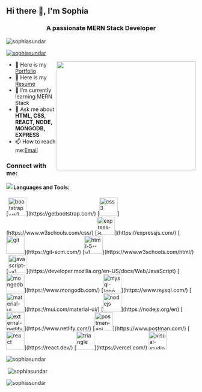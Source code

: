 ## Hi there 👋, I'm Sophia


<h3 align="center">A passionate MERN Stack Developer</h3>  <p align="left"> <img src="https://komarev.com/ghpvc/?username=sophiasundar&label=Profile%20views&color=0e75b6&style=flat" alt="sophiasundar" /> </p>
<p align="left"> <a href="https://github.com/ryo-ma/github-profile-trophy"><img src="https://github-profile-trophy.vercel.app/?username=sophiasundar" alt="sophiasundar" /></a> </p>

<img align="right" width="370" height="290" src="https://media.tenor.com/IF2JdxzmyN4AAAAi/coding-girl.gif">


- 🔭 Here is my [Portfolio](https://portfolio-sophia-one.vercel.app/)
- 📄 Here is my [Resume](https://drive.google.com/file/d/1ZBoFu2Q718Wmg8r1_R4_JJ8UvalOd6j7/view?usp=sharing)
- 🌱 I’m currently learning MERN Stack
- 💬 Ask me about  **HTML, CSS, REACT, NODE, MONGODB, EXPRESS**
- 📫 How to reach me:[Email](mailto:sophiagifta17@gmail.com)
### <h3 align="left">Connect with me:</h3>

[<img align="left" src="https://img.shields.io/badge/LinkedIn-0077B5?style=for-the-badge&logo=linkedin&logoColor=white">](https://www.linkedin.com/in/sophia-gifta17)

 <h4>Languages and Tools:</h4>
 [<img width="48" height="48" src="https://img.icons8.com/color/48/bootstrap--v1.png" alt="bootstrap--v1"/>](https://getbootstrap.com/)  [<img width="48" height="48" src="https://img.icons8.com/color/48/css3.png" alt="css3"/>](https://www.w3schools.com/css/)  [<img width="48" height="48" src="https://img.icons8.com/color/48/express-js.png" alt="express-js"/>](https://expressjs.com/) [<img width="48" height="48" src="https://img.icons8.com/color/48/git.png" alt="git"/>](https://git-scm.com/) [<img width="48" height="48" src="https://img.icons8.com/color/240/html-5--v1.png" alt="html-5--v1"/>](https://www.w3schools.com/html/)  [<img width="48" height="48" src="https://img.icons8.com/color/48/javascript--v1.png" alt="javascript--v1"/>](https://developer.mozilla.org/en-US/docs/Web/JavaScript)  [<img width="48" height="48" src="https://img.icons8.com/color/48/mongodb.png" alt="mongodb"/>](https://www.mongodb.com/) [<img width="48" height="48" src="https://img.icons8.com/color/48/mysql-logo.png" alt="mysql-logo"/>](https://www.mysql.com/) [<img width="48" height="48" src="https://img.icons8.com/color/48/material-ui.png" alt="material-ui"/>](https://mui.com/material-ui/) [<img width="48" height="48" src="https://img.icons8.com/color/48/nodejs.png" alt="nodejs"/>](https://nodejs.org/en) [<img width="48" height="48" src="https://img.icons8.com/external-tal-revivo-color-tal-revivo/96/external-netlify-a-cloud-computing-company-that-offers-hosting-and-serverless-backend-services-for-static-websites-logo-color-tal-revivo.png" alt="external-netlify-a-cloud-computing-company-that-offers-hosting-and-serverless-backend-services-for-static-websites-logo-color-tal-revivo"/>](https://www.netlify.com/)  [<img width="48" height="48" src="https://img.icons8.com/dusk/64/postman-api.png" alt="postman-api"/>](https://www.postman.com/)  [<img width="48" height="48" src="https://img.icons8.com/officel/80/react.png" alt="react"/>](https://react.dev/)  [<img width="48" height="48" src="https://img.icons8.com/fluency-systems-filled/48/triangle.png" alt="triangle"/>](https://vercel.com/) <img width="48" height="48" src="https://img.icons8.com/dusk/64/visual-studio.png" alt="visual-studio"/>

<p><img align="left" src="https://github-readme-stats.vercel.app/api/top-langs?username=sophiasundar&show_icons=true&locale=en&layout=compact" alt="sophiasundar" /></p>

<br/>
<p>&nbsp;<img align="center" src="https://github-readme-stats.vercel.app/api?username=sophiasundar&show_icons=true&locale=en" alt="sophiasundar" /></p>


<p><img align="center" src="https://github-readme-streak-stats.herokuapp.com/?user=sophiasundar&" alt="sophiasundar" /></p>
